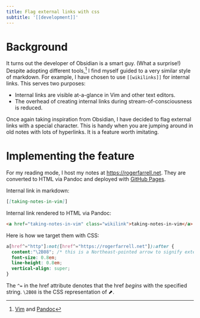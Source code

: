 ```yaml
---
title: Flag external links with css
subtitle: '[[development]]'
---
```


# Background

It turns out the developer of Obsidian is a smart guy. (What a
surprise!) Despite adopting different tools,[^1] I find myself guided to
a very similar style of markdown. For example, I have chosen to use
`[[wikilinks]]` for internal links. This serves two purposes:

[^1]: [Vim](https://github.com/vim/vim) and [Pandoc](https://pandoc.org)

- Internal links are visible at-a-glance in Vim and other text editors.
- The overhead of creating internal links during stream-of-consciousness
  is reduced.

Once again taking inspiration from Obsidian, I have decided to flag
external links with a special character. This is handy when you are
jumping around in old notes with lots of hyperlinks. It is a feature
worth imitating.

# Implementing the feature

For my reading mode, I host my notes at <https://rogerfarrell.net>. They
are converted to HTML via Pandoc and deployed with [GitHub
Pages](https://pages.github.com).

Internal link in markdown:

```markdown
[[taking-notes-in-vim]]
```

Internal link rendered to HTML via Pandoc:

```html
<a href="taking-notes-in-vim" class="wikilink">taking-notes-in-vim</a>
```

Here is how we target them with CSS:

```css
a[href^="http"]:not([href^="https://rogerfarrell.net"]):after {
  content:"\2B08"; /* this is a Northeast-pointed arrow to signify external links */
  font-size: 0.8em;
  line-height: 0.8em;
  vertical-align: super;
}
```

The `^=` in the href attribute denotes that the href *begins* with the
specified string. `\2B08` is the CSS representation of ⬈.
